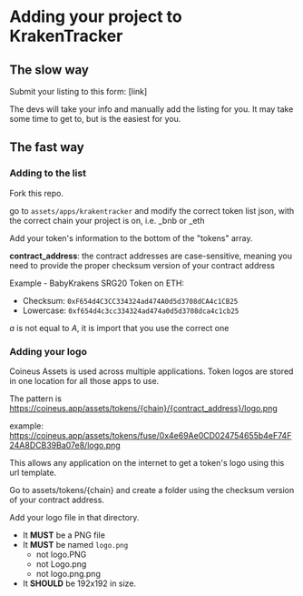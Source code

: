 # Adding your project to KrakenTracker

## The slow way
Submit your listing to this form: [link]

The devs will take your info and manually add the listing for you. It may take some time to get to, but is the easiest for you.

## The fast way

### Adding to the list
Fork this repo.

go to `assets/apps/krakentracker` and modify the correct token list json, with the correct chain your project is on, i.e. _bnb or _eth

Add your token's information to the bottom of the "tokens" array.

**contract_address**: the contract addresses are case-sensitive, meaning you need to provide the proper checksum version of your contract address

Example - BabyKrakens SRG20 Token on ETH:

- Checksum: `0xF654d4C3CC334324ad474A0d5d3708dCA4c1CB25`
- Lowercase: `0xf654d4c3cc334324ad474a0d5d3708dca4c1cb25`

_a_ is not equal to _A_, it is import that you use the correct one

### Adding your logo

Coineus Assets is used across multiple applications. Token logos are stored in one location for all those apps to use.

The pattern is https://coineus.app/assets/tokens/{chain}/{contract_address}/logo.png

example: https://coineus.app/assets/tokens/fuse/0x4e69Ae0CD024754655b4eF74F24A8DCB39Ba07e8/logo.png

This allows any application on the internet to get a token's logo using this url template.

Go to assets/tokens/{chain} and create a folder using the checksum version of your contract address.

Add your logo file in that directory.
- It **MUST** be a PNG file
- It **MUST** be named `logo.png` 
  - not logo.PNG 
  - not Logo.png 
  - not logo.png.png
- It **SHOULD** be 192x192 in size. 